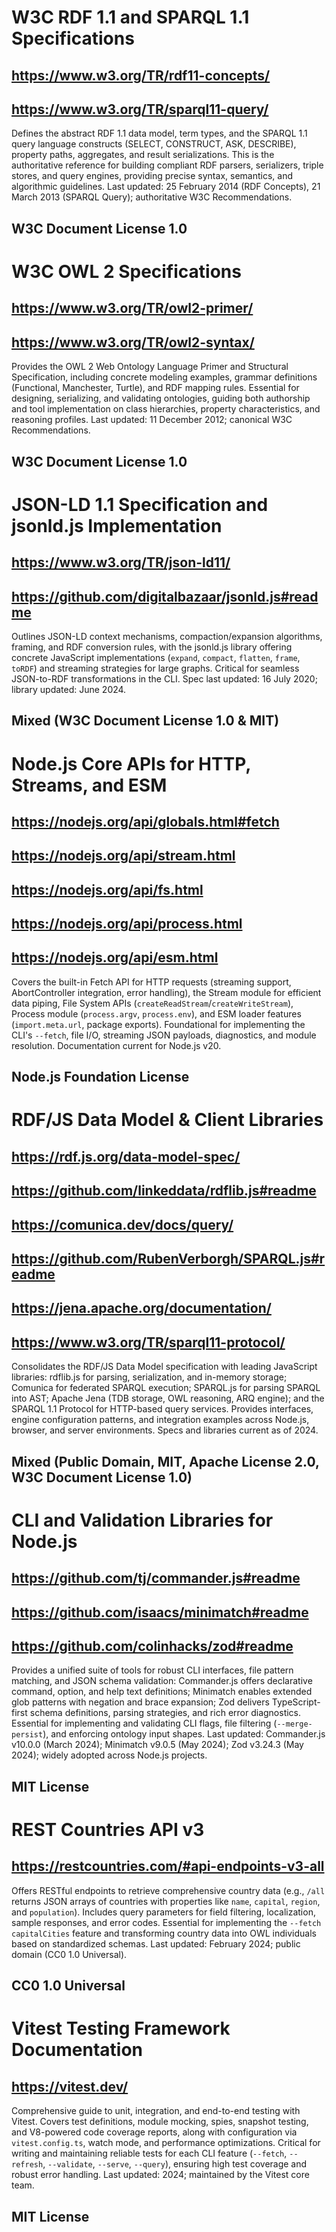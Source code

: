 # W3C RDF 1.1 and SPARQL 1.1 Specifications
## https://www.w3.org/TR/rdf11-concepts/
## https://www.w3.org/TR/sparql11-query/
Defines the abstract RDF 1.1 data model, term types, and the SPARQL 1.1 query language constructs (SELECT, CONSTRUCT, ASK, DESCRIBE), property paths, aggregates, and result serializations. This is the authoritative reference for building compliant RDF parsers, serializers, triple stores, and query engines, providing precise syntax, semantics, and algorithmic guidelines. Last updated: 25 February 2014 (RDF Concepts), 21 March 2013 (SPARQL Query); authoritative W3C Recommendations.
## W3C Document License 1.0

# W3C OWL 2 Specifications
## https://www.w3.org/TR/owl2-primer/
## https://www.w3.org/TR/owl2-syntax/
Provides the OWL 2 Web Ontology Language Primer and Structural Specification, including concrete modeling examples, grammar definitions (Functional, Manchester, Turtle), and RDF mapping rules. Essential for designing, serializing, and validating ontologies, guiding both authorship and tool implementation on class hierarchies, property characteristics, and reasoning profiles. Last updated: 11 December 2012; canonical W3C Recommendations.
## W3C Document License 1.0

# JSON-LD 1.1 Specification and jsonld.js Implementation
## https://www.w3.org/TR/json-ld11/
## https://github.com/digitalbazaar/jsonld.js#readme
Outlines JSON-LD context mechanisms, compaction/expansion algorithms, framing, and RDF conversion rules, with the jsonld.js library offering concrete JavaScript implementations (`expand`, `compact`, `flatten`, `frame`, `toRDF`) and streaming strategies for large graphs. Critical for seamless JSON-to-RDF transformations in the CLI. Spec last updated: 16 July 2020; library updated: June 2024.
## Mixed (W3C Document License 1.0 & MIT)

# Node.js Core APIs for HTTP, Streams, and ESM
## https://nodejs.org/api/globals.html#fetch
## https://nodejs.org/api/stream.html
## https://nodejs.org/api/fs.html
## https://nodejs.org/api/process.html
## https://nodejs.org/api/esm.html
Covers the built-in Fetch API for HTTP requests (streaming support, AbortController integration, error handling), the Stream module for efficient data piping, File System APIs (`createReadStream`/`createWriteStream`), Process module (`process.argv`, `process.env`), and ESM loader features (`import.meta.url`, package exports). Foundational for implementing the CLI's `--fetch`, file I/O, streaming JSON payloads, diagnostics, and module resolution. Documentation current for Node.js v20.
## Node.js Foundation License

# RDF/JS Data Model & Client Libraries
## https://rdf.js.org/data-model-spec/
## https://github.com/linkeddata/rdflib.js#readme
## https://comunica.dev/docs/query/
## https://github.com/RubenVerborgh/SPARQL.js#readme
## https://jena.apache.org/documentation/
## https://www.w3.org/TR/sparql11-protocol/
Consolidates the RDF/JS Data Model specification with leading JavaScript libraries: rdflib.js for parsing, serialization, and in-memory storage; Comunica for federated SPARQL execution; SPARQL.js for parsing SPARQL into AST; Apache Jena (TDB storage, OWL reasoning, ARQ engine); and the SPARQL 1.1 Protocol for HTTP-based query services. Provides interfaces, engine configuration patterns, and integration examples across Node.js, browser, and server environments. Specs and libraries current as of 2024.
## Mixed (Public Domain, MIT, Apache License 2.0, W3C Document License 1.0)

# CLI and Validation Libraries for Node.js
## https://github.com/tj/commander.js#readme
## https://github.com/isaacs/minimatch#readme
## https://github.com/colinhacks/zod#readme
Provides a unified suite of tools for robust CLI interfaces, file pattern matching, and JSON schema validation: Commander.js offers declarative command, option, and help text definitions; Minimatch enables extended glob patterns with negation and brace expansion; Zod delivers TypeScript-first schema definitions, parsing strategies, and rich error diagnostics. Essential for implementing and validating CLI flags, file filtering (`--merge-persist`), and enforcing ontology input shapes. Last updated: Commander.js v10.0.0 (March 2024); Minimatch v9.0.5 (May 2024); Zod v3.24.3 (May 2024); widely adopted across Node.js projects.
## MIT License

# REST Countries API v3
## https://restcountries.com/#api-endpoints-v3-all
Offers RESTful endpoints to retrieve comprehensive country data (e.g., `/all` returns JSON arrays of countries with properties like `name`, `capital`, `region`, and `population`). Includes query parameters for field filtering, localization, sample responses, and error codes. Essential for implementing the `--fetch capitalCities` feature and transforming country data into OWL individuals based on standardized schemas. Last updated: February 2024; public domain (CC0 1.0 Universal).
## CC0 1.0 Universal

# Vitest Testing Framework Documentation
## https://vitest.dev/
Comprehensive guide to unit, integration, and end-to-end testing with Vitest. Covers test definitions, module mocking, spies, snapshot testing, and V8-powered code coverage reports, along with configuration via `vitest.config.ts`, watch mode, and performance optimizations. Critical for writing and maintaining reliable tests for each CLI feature (`--fetch`, `--refresh`, `--validate`, `--serve`, `--query`), ensuring high test coverage and robust error handling. Last updated: 2024; maintained by the Vitest core team.
## MIT License